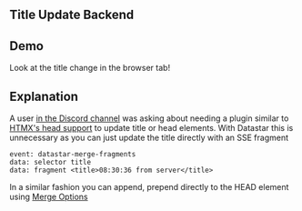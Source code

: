 ## Title Update Backend

## Demo

Look at the title change in the browser tab!

<div data-on-load="$get('/examples/title_update_backend/updates')"></div>

## Explanation

A user [in the Discord channel](https://discord.com/channels/725789699527933952/1180902694999838752) was asking about needing a plugin similar to [HTMX's head support](https://v1.htmx.org/extensions/head-support/) to update title or head elements. With Datastar this is unnecessary as you can just update the title directly with an SSE fragment

```
event: datastar-merge-fragments
data: selector title
data: fragment <title>08:30:36 from server</title>
```

In a similar fashion you can append, prepend directly to the HEAD element using [Merge Options](/examples/merge_options)
